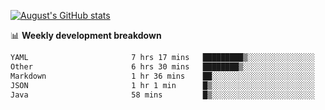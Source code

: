 
[![August's GitHub stats](https://github-readme-stats.vercel.app/api?username=zou-weidong&show_icons=true&theme=radical)](https://github.com/zou-weidong)


📊 **Weekly development breakdown**
<!--START_SECTION:waka-->

```txt
YAML                       7 hrs 17 mins   █████████▒░░░░░░░░░░░░░░░   36.95 %
Other                      6 hrs 30 mins   ████████▒░░░░░░░░░░░░░░░░   33.00 %
Markdown                   1 hr 36 mins    ██░░░░░░░░░░░░░░░░░░░░░░░   08.11 %
JSON                       1 hr 1 min      █▒░░░░░░░░░░░░░░░░░░░░░░░   05.20 %
Java                       58 mins         █▒░░░░░░░░░░░░░░░░░░░░░░░   04.91 %
```

<!--END_SECTION:waka-->
